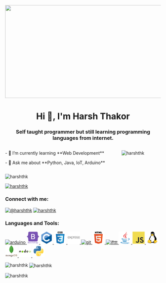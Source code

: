 <img src="https://st.depositphotos.com/1756445/4385/i/950/depositphotos_43853639-stock-photo-word-cloud-programming-languages-or.jpg" width="1000" height="300">

<h1 align="center">Hi 👋, I'm Harsh Thakor</h1>
<h3 align="center">Self taught programmer but still learning programming languages from internet.</h3>
 <div style="display: grid;
    grid-template-columns: auto auto auto auto;">
        <div class="col-lg-6">
            <p>- 🌱 I’m currently learning **Web Development**</p>
            <p>- 💬 Ask me about **Python, Java, IoT, Arduino**</p>
        </div>
        <div class="col-lg-6">
            <p align =right><img src="https://cdn.dribbble.com/users/926537/screenshots/4502924/python-2.gif" alt="harshthk" / width="400" height="400"></p>
        </div>
    </div>

<p align="left"> <img src="https://komarev.com/ghpvc/?username=harshthk&label=Profile%20views&color=0e75b6&style=flat" alt="harshthk" /> </p>

<p align="left"> <a href="https://github.com/ryo-ma/github-profile-trophy"><img src="https://github-profile-trophy.vercel.app/?username=harshthk" alt="harshthk" /></a> </p>

<h3 align="left">Connect with me:</h3>
<p align="left">
<a href="https://www.hackerrank.com/harshthk" target="blank"><img align="center" src="https://raw.githubusercontent.com/rahuldkjain/github-profile-readme-generator/master/src/images/icons/Social/hackerrank.svg" alt="@harshthk" height="30" width="40" /></a>
<a href="https://www.leetcode.com/harshthk" target="blank"><img align="center" src="https://raw.githubusercontent.com/rahuldkjain/github-profile-readme-generator/master/src/images/icons/Social/leet-code.svg" alt="harshthk" height="30" width="40" /></a>
</p>

<h3 align="left">Languages and Tools:</h3>
<p align="left"> <a href="https://www.arduino.cc/" target="_blank" rel="noreferrer"> <img src="https://cdn.worldvectorlogo.com/logos/arduino-1.svg" alt="arduino" width="40" height="40"/> </a> <a href="https://getbootstrap.com" target="_blank" rel="noreferrer"> <img src="https://raw.githubusercontent.com/devicons/devicon/master/icons/bootstrap/bootstrap-plain-wordmark.svg" alt="bootstrap" width="40" height="40"/> </a> <a href="https://www.cprogramming.com/" target="_blank" rel="noreferrer"> <img src="https://raw.githubusercontent.com/devicons/devicon/master/icons/c/c-original.svg" alt="c" width="40" height="40"/> </a> <a href="https://www.w3schools.com/css/" target="_blank" rel="noreferrer"> <img src="https://raw.githubusercontent.com/devicons/devicon/master/icons/css3/css3-original-wordmark.svg" alt="css3" width="40" height="40"/> </a> <a href="https://expressjs.com" target="_blank" rel="noreferrer"> <img src="https://raw.githubusercontent.com/devicons/devicon/master/icons/express/express-original-wordmark.svg" alt="express" width="40" height="40"/> </a> <a href="https://git-scm.com/" target="_blank" rel="noreferrer"> <img src="https://www.vectorlogo.zone/logos/git-scm/git-scm-icon.svg" alt="git" width="40" height="40"/> </a> <a href="https://www.w3.org/html/" target="_blank" rel="noreferrer"> <img src="https://raw.githubusercontent.com/devicons/devicon/master/icons/html5/html5-original-wordmark.svg" alt="html5" width="40" height="40"/> </a> <a href="https://ifttt.com/" target="_blank" rel="noreferrer"> <img src="https://www.vectorlogo.zone/logos/ifttt/ifttt-ar21.svg" alt="ifttt" width="40" height="40"/> </a> <a href="https://www.java.com" target="_blank" rel="noreferrer"> <img src="https://raw.githubusercontent.com/devicons/devicon/master/icons/java/java-original.svg" alt="java" width="40" height="40"/> </a> <a href="https://developer.mozilla.org/en-US/docs/Web/JavaScript" target="_blank" rel="noreferrer"> <img src="https://raw.githubusercontent.com/devicons/devicon/master/icons/javascript/javascript-original.svg" alt="javascript" width="40" height="40"/> </a> <a href="https://www.linux.org/" target="_blank" rel="noreferrer"> <img src="https://raw.githubusercontent.com/devicons/devicon/master/icons/linux/linux-original.svg" alt="linux" width="40" height="40"/> </a> <a href="https://www.mongodb.com/" target="_blank" rel="noreferrer"> <img src="https://raw.githubusercontent.com/devicons/devicon/master/icons/mongodb/mongodb-original-wordmark.svg" alt="mongodb" width="40" height="40"/> </a> <a href="https://nodejs.org" target="_blank" rel="noreferrer"> <img src="https://raw.githubusercontent.com/devicons/devicon/master/icons/nodejs/nodejs-original-wordmark.svg" alt="nodejs" width="40" height="40"/> </a> <a href="https://www.python.org" target="_blank" rel="noreferrer"> <img src="https://raw.githubusercontent.com/devicons/devicon/master/icons/python/python-original.svg" alt="python" width="40" height="40"/> </a> </p>

<p><img align="left" src="https://github-readme-stats.vercel.app/api/top-langs?username=harshthk&show_icons=true&locale=en&layout=compact" alt="harshthk" /></p>

<p>&nbsp;<img align="center" src="https://github-readme-stats.vercel.app/api?username=harshthk&show_icons=true&locale=en" alt="harshthk" /></p>

<p><img align="center" src="https://github-readme-streak-stats.herokuapp.com/?user=harshthk&" alt="harshthk" /></p>
